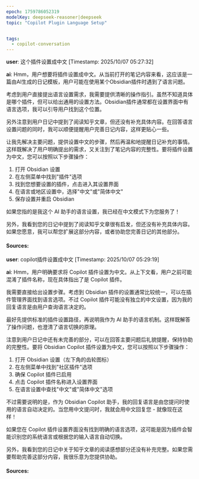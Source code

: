 ```yaml
---
epoch: 1759786052319
modelKey: deepseek-reasoner|deepseek
topic: "Copilot Plugin Language Setup"


tags:
  - copilot-conversation
---
```


**user**: 这个插件设置成中文
[Timestamp: 2025/10/07 05:27:32]

**ai**: 
<think>Hmm，用户想要将插件设置成中文。从当前打开的笔记内容来看，这应该是一篇由AI生成的日记模板，用户可能在使用某个Obsidian插件时遇到了语言问题。

考虑到用户直接提出语言设置需求，我需要提供清晰的操作指引。虽然不知道具体是哪个插件，但可以给出通用的设置方法。Obsidian插件通常都在设置界面中有语言选项，我可以引导用户找到这个位置。

另外注意到用户日记中提到了阅读知乎文章，但还没有补充具体内容。在回答语言设置问题的同时，我可以顺便提醒用户完善日记内容，这样更贴心一些。

让我先解决主要问题，提供设置中文的步骤，然后再温和地提醒日记补充的事情。这样既解决了用户明确提出的需求，又关注到了笔记内容的完整性。要将</think>插件设置为中文，您可以按照以下步骤操作：

1. 打开 Obsidian 设置
2. 在左侧菜单中找到"插件"选项
3. 找到您想要设置的插件，点击进入其设置界面
4. 在语言或地区设置中，选择"中文"或"简体中文"
5. 保存设置并重启 Obsidian

如果您指的是我这个 AI 助手的语言设置，我已经在中文模式下为您服务了！

另外，我看到您的日记中提到了阅读知乎文章很有启发，但还没有补充具体内容。如果您愿意，我可以帮您扩展这部分内容，或者协助您完善日记的其他部分。

#### Sources:

[^1]: [[2025-10-07]]
[Timestamp: 2025/10/07 05:28:16]

**user**: copilot插件设置成中文
[Timestamp: 2025/10/07 05:29:19]

**ai**: 
<think>Hmm，用户明确要求将 Copilot 插件设置为中文。从上下文看，用户之前可能混淆了插件名称，现在具体指出了是 Copilot 插件。

我需要直接给出设置步骤。考虑到 Obsidian 插件的设置通常比较统一，可以在插件管理界面找到语言选项。不过 Copilot 插件可能没有独立的中文设置，因为我的回复语言是由用户查询语言决定的。

最好先提供标准的插件设置路径，再说明我作为 AI 助手的语言机制。这样既解答了操作问题，也澄清了语言切换的原理。

注意到用户日记中还有未完善的部分，可以在回答主要问题后礼貌提醒，保持协助的完整性。要将</think> Obsidian Copilot 插件设置为中文，您可以按照以下步骤操作：

1. 打开 Obsidian 设置（左下角的齿轮图标）
2. 在左侧菜单中找到"社区插件"选项
3. 确保 Copilot 插件已启用
4. 点击 Copilot 插件名称进入设置界面
5. 在语言设置中查找"中文"或"简体中文"选项

不过需要说明的是，作为 Obsidian Copilot 助手，我的回复语言是由您提问时使用的语言自动决定的。当您用中文提问时，我就会用中文回复您 - 就像现在这样！

如果您在 Copilot 插件设置界面没有找到明确的语言选项，这可能是因为插件会智能识别您的系统语言或根据您的输入语言自动切换。

另外，我看到您的日记中关于知乎文章的阅读感想部分还没有补充完整。如果您需要帮助完善这部分内容，我很乐意为您提供协助。

#### Sources:

[^1]: [[2025-10-07]]
[Timestamp: 2025/10/07 05:30:04]